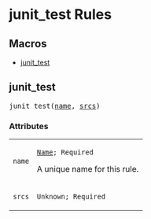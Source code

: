 
<!---
Documentation generated by Skydoc
-->
<h1>junit_test Rules</h1>


<nav class="toc">
  <h2>Macros</h2>
  <ul>
    <li><a href="#junit_test">junit_test</a></li>
  </ul>
</nav>
<a name="junit_test"></a>

## junit_test

<pre>
junit_test(<a href="#junit_test.name">name</a>, <a href="#junit_test.srcs">srcs</a>)
</pre>




<a name="junit_test_args"></a>
### Attributes


<table class="params-table">
  <colgroup>
    <col class="col-param" />
    <col class="col-description" />
  </colgroup>
  <tbody>
    <tr id="junit_test.name">
      <td><code>name</code></td>
      <td>
        <p><code><a href="https://bazel.build/docs/build-ref.html#name">Name</a>; Required</code></p>
        <p>A unique name for this rule.</p>
      </td>
    </tr>
    <tr id="junit_test.srcs">
      <td><code>srcs</code></td>
      <td>
        <p><code>Unknown; Required</code></p>
      </td>
    </tr>
  </tbody>
</table>
